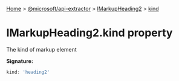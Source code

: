 [Home](./index) &gt; [@microsoft/api-extractor](api-extractor.md) &gt; [IMarkupHeading2](api-extractor.imarkupheading2.md) &gt; [kind](api-extractor.imarkupheading2.kind.md)

# IMarkupHeading2.kind property

The kind of markup element

**Signature:**
```javascript
kind: 'heading2'
```
